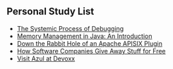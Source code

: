## Personal Study List
<!-- BLOG-POST-LIST:START -->
- [The Systemic Process of Debugging](https://foojay.io/today/the-systemic-process-of-debugging/)
- [Memory Management in Java: An Introduction](https://foojay.io/today/java-memory-management/)
- [Down the Rabbit Hole of an Apache APISIX Plugin](https://foojay.io/today/down-the-rabbit-hole-of-an-apache-apisix-plugin/)
- [How Software Companies Give Away Stuff for Free](https://foojay.io/today/how-software-companies-give-away-stuff-for-free/)
- [Visit Azul at Devoxx](https://foojay.io/today/visit-azul-at-devoxx/)
<!-- BLOG-POST-LIST:END -->  
